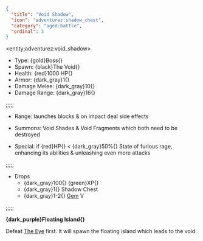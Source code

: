 ```json
{
  "title": "Void Shadow",
  "icon": "adventurez:shadow_chest",
  "category": "aged:battle",
  "ordinal": 3
}
```

<entity;adventurez:void_shadow>

- Type: {gold}Boss{}
- Spawn: {black}The Void{}
- Health: {red}1000 HP{}
- Armor: {dark_gray}1{}
- Damage Melee: {dark_gray}10{}
- Damage Range: {dark_gray}16{}

;;;;;


- Range: launches blocks & on impact deal side effects

- Summons: Void Shades & Void Fragments which both need to be destroyed

- Special: if {red}HP{} < {dark_gray}50%{} State of furious rage, enhancing its abilities & unleashing even more attacks

;;;;;


- Drops
    - {dark_gray}100{} {green}XP{}
    - {dark_gray}1{} Shadow Chest
    - {dark_gray}1-2{} [Gem](^aged:tools_and_weapons/gems) V

;;;;;


**{dark_purple}Floating Island{}**


Defeat [The Eye](^aged:battle/the_eye) first. It will spawn the floating island which leads to the void.